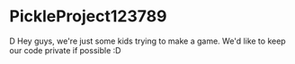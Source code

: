 # PickleProject123789
D
Hey guys, we're just some kids trying to make a game. We'd like to keep our code private if possible :D
